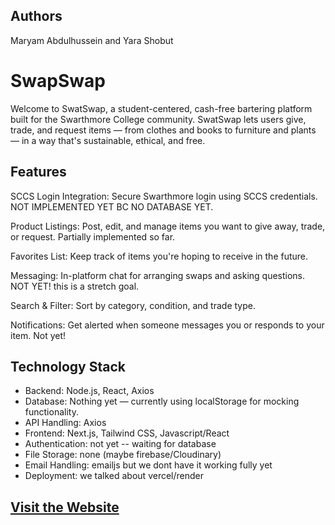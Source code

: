 ## Authors
Maryam Abdulhussein and Yara Shobut

# SwapSwap
Welcome to SwatSwap, a student-centered, cash-free bartering platform built for the Swarthmore College community. SwatSwap lets users give, trade, and request items — from clothes and books to furniture and plants — in a way that's sustainable, ethical, and free.

## Features
SCCS Login Integration: Secure Swarthmore login using SCCS credentials. NOT IMPLEMENTED YET BC NO DATABASE YET.

Product Listings: Post, edit, and manage items you want to give away, trade, or request. Partially implemented so far.

Favorites List: Keep track of items you're hoping to receive in the future.

Messaging: In-platform chat for arranging swaps and asking questions. NOT YET! this is a stretch goal.

Search & Filter: Sort by category, condition, and trade type.

Notifications: Get alerted when someone messages you or responds to your item. Not yet!

## Technology Stack

- Backend: Node.js, React, Axios
- Database: Nothing yet — currently using localStorage for mocking functionality.
- API Handling: Axios
- Frontend: Next.js, Tailwind CSS, Javascript/React
- Authentication: not yet -- waiting for database
- File Storage: none (maybe firebase/Cloudinary)
- Email Handling: emailjs but we dont have it working fully yet
- Deployment: we talked about vercel/render

## [Visit the Website](https://swapswap.sccs.swarthmore.edu/)

